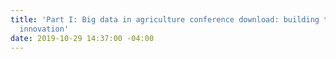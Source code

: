 ```yaml
---
title: 'Part I: Big data in agriculture conference download: building trust and fueling
  innovation'
date: 2019-10-29 14:37:00 -04:00
---
```


